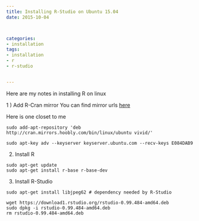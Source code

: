 ```yaml
---
title: Installing R-Studio on Ubuntu 15.04
date: 2015-10-04



categories:
- installation
tags:
- installation
- r
- r-studio


---
```


Here are my notes in installing R on linux
<!--more-->


1 ) Add R-Cran mirror
You can find mirror urls [here](https://cran.r-project.org/mirrors.html)

Here is one closet to me

```
sudo add-apt-repository 'deb http://cran.mirrors.hoobly.com/bin/linux/ubuntu vivid/'

sudo apt-key adv --keyserver keyserver.ubuntu.com --recv-keys E084DAB9
```

2) Install R
```
sudo apt-get update
sudo apt-get install r-base r-base-dev
```

3) Install R-Studio

```
sudo apt-get install libjpeg62 # dependency needed by R-Studio

wget https://download1.rstudio.org/rstudio-0.99.484-amd64.deb
sudo dpkg -i rstudio-0.99.484-amd64.deb
rm rstudio-0.99.484-amd64.deb

```

